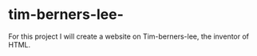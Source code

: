 # tim-berners-lee-
For this project I will create a website on Tim-berners-lee, the inventor of HTML.  
